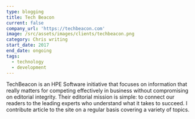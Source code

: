 ```yaml
---
type: blogging
title: Tech Beacon
current: false
company_url: 'https://techbeacon.com'
image: /src/assets/images/clients/techbeacon.png
category: Chris writing
start_date: 2017
end_date: ongoing
tags:
  - technology
  - development
---
```


TechBeacon is an HPE Software initiative that focuses on information that really matters for competing effectively in business without compromising on editorial integrity. Their editorial mission is simple: to connect our readers to the leading experts who understand what it takes to succeed. I contribute article to the site on a regular basis covering a variety of topics.
